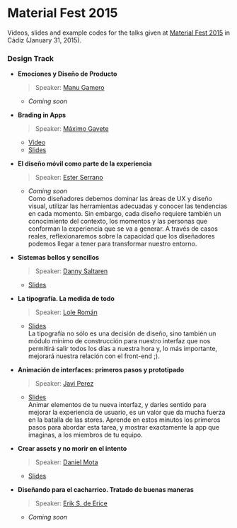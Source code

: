 # Material Fest 2015

Videos, slides and example codes for the talks given at [Material Fest 2015][1] in Cádiz (January 31, 2015).

### Design Track

* **Emociones y Diseño de Producto**
  > Speaker: [Manu Gamero][2]
  * _Coming soon_

* **Brading in Apps**
  > Speaker: [Máximo Gavete][3]
  * [Video](https://www.youtube.com/watch?v=q8JFp5FJ2y8)
  * [Slides](https://speakerdeck.com/omixam/branding-en-apps)

* **El diseño móvil como parte de la experiencia**
  > Speaker: [Ester Serrano][4]
  * _Coming soon_  
  Como diseñadores debemos dominar las áreas de UX y diseño visual, utilizar las herramientas adecuadas y conocer las tendencias en cada momento. Sin embargo, cada diseño requiere también un conocimiento del contexto, los momentos y las personas que conforman la experiencia que se va a generar. A través de casos reales, reflexionaremos sobre la capacidad que los diseñadores podemos llegar a tener para transformar nuestro entorno.

* **Sistemas bellos y sencillos**
  > Speaker: [Danny Saltaren][5]
  * [Slides](http://cl.ly/ZXuL)

* **La tipografía. La medida de todo**
  > Speaker: [Lole Román][6]
  * [Slides](https://speakerdeck.com/lole/la-tipografia-la-medida-de-todo)  
  La tipografía no sólo es una decisión de diseño, sino también un módulo mínimo de construcción para nuestro interfaz que nos permitirá salir todos los días a nuestra hora y, lo más importante, mejorará nuestra relación con el front-end ;).

* **Animación de interfaces: primeros pasos y prototipado**
  > Speaker: [Javi Perez][7]
  * [Slides](https://dl.dropboxusercontent.com/u/5863524/ANIMACION%20&%20PROTOTIPADO.pdf)  
  Animar elementos de tu nueva interfaz, y darles sentido para mejorar la experiencia de usuario, es un valor que da mucha fuerza en la batalla de las stores. Aprende en estos minutos los primeros pasos para abordar esta tarea, y mostrar exactamente la app que imaginas, a los miembros de tu equipo.

* **Crear assets y no morir en el intento**
  > Speaker: [Daniel Mota][8]
  * [Slides](https://speakerdeck.com/icebeat/crear-assets-y-no-morir-en-el-intento)

* **Diseñando para el cacharrico. Tratado de buenas maneras**
  > Speaker: [Erik S. de Erice][9]
  * _Coming soon_

[1]: http://materialfest.com/
[2]: https://twitter.com/manugamero
[3]: https://twitter.com/omixam
[4]: https://twitter.com/EsterSerrano
[5]: https://twitter.com/dsaltaren
[6]: https://twitter.com/lolergb
[7]: https://twitter.com/dobleperez
[8]: https://twitter.com/icebeat
[9]: https://twitter.com/erikerice
